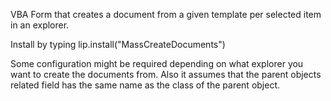 VBA Form that creates a document from a given template per selected item in an explorer.

Install by typing lip.install("MassCreateDocuments")

Some configuration might be required depending on what explorer you want to create the documents from. Also it assumes that the parent objects related field has the same name as the class of the parent object.
